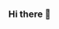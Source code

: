 ### Hi there 👋

<!--
**arteys/arteys** is a ✨ _special_ ✨ repository because its `README.md` (this file) appears on your GitHub profile.

Here are some ideas to get you started:

- 🔭 I’m currently working on microscopy image processing
- 🌱 I’m currently learning python
